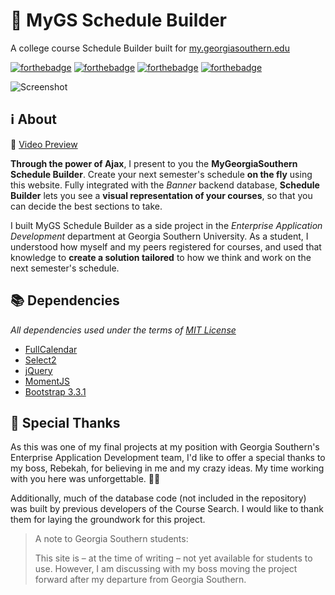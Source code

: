 # :date: MyGS Schedule Builder
A college course Schedule Builder built for [my.georgiasouthern.edu](https://my.georgiasouthern.edu)

[![forthebadge](https://forthebadge.com/images/badges/does-not-contain-treenuts.svg)](https://forthebadge.com) [![forthebadge](https://forthebadge.com/images/badges/built-with-science.svg)](https://forthebadge.com) [![forthebadge](https://forthebadge.com/images/badges/powered-by-electricity.svg)](https://forthebadge.com) [![forthebadge](https://forthebadge.com/images/badges/made-with-javascript.svg)](https://forthebadge.com)

![Screenshot](https://i.imgur.com/iMQIGHJ.png)

## :information_source: About

:movie_camera: [Video Preview](https://www.facebook.com/kobitate94/videos/vb.100004752517020/820863448082065/)

**Through the power of Ajax**, I present to you the **MyGeorgiaSouthern Schedule
Builder**. Create your next semester's schedule **on the fly** using this website.
Fully integrated with the _Banner_ backend database, **Schedule Builder** lets you
see a **visual representation of your courses**, so that you can decide the best
sections to take.

I built MyGS Schedule Builder as a side project in the _Enterprise Application
Development_ department at Georgia Southern University. As a student, I
understood how myself and my peers registered for courses, and used that
knowledge to **create a solution tailored** to how we think and work on the next
semester's schedule.

## :books: Dependencies

_All dependencies used under the terms of [MIT License](https://opensource.org/licenses/MIT)_

* [FullCalendar](https://fullcalendar.io/)
* [Select2](https://select2.org/)
* [jQuery](http://jquery.com/)
* [MomentJS](https://momentjs.com/)
* [Bootstrap 3.3.1](https://getbootstrap.com/docs/3.3/)

## :tada: Special Thanks

As this was one of my final projects at my position with Georgia Southern's
Enterprise Application Development team, I'd like to offer a special thanks to
my boss, Rebekah, for believing in me and my crazy ideas. My time working with
you here was unforgettable. :blue_heart::yellow_heart:

Additionally, much of the database code (not included in the repository) was
built by previous developers of the Course Search. I would like to thank them
for laying the groundwork for this project.

> A note to Georgia Southern students:  
>
> This site is – at the time of writing – not yet available for students to use.
> However, I am discussing with my boss moving the project forward after my
> departure from Georgia Southern.
